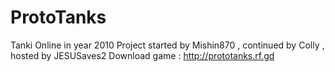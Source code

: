 # ProtoTanks
Tanki Online in year 2010
Project started by Mishin870 , continued by Colly , hosted by JESUSaves2
Download game : http://prototanks.rf.gd
